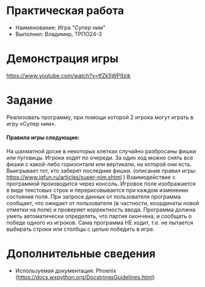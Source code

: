 # Практическая работа

- Наименование: Игра "Супер ним"
- Выполнил: Владимир, ТРПО24-3

# Демонстрация игры

https://www.youtube.com/watch?v=tfZk5WP9zik

# Задание

Реализовать программу, при помощи которой 2 игрока могут играть в игру «Супер ним».

#### Правила игры следующие:

На шахматной доске в некоторых клетках случайно разбросаны фишки или пуговицы. Игроки ходят по очереди. За один ход
можно снять все фишки с какой-либо горизонтали или вертикали, на которой они есть. Выигрывает тот, кто заберет последние
фишки. (описание правил игры: https://www.iqfun.ru/articles/super-nim.shtml ) Взаимодействие с программой производится
через консоль. Игровое поле изображается в виде текстовых строк и перерисовывается при каждом изменении состояния поля.
При запросе данных от пользователя программа сообщает, что
ожидает от пользователя (в частности, координаты новой отметки на поле) и проверяет корректность ввода. Программа
должна уметь автоматически определять, что партия окончена, и сообщать о победе одного из игроков. Сама программа НЕ
ходит, т.е. не пытается выбирать строки или столбцы с целью победить в игре.

# Дополнительные сведения
- Используемая документация: Phoenix (https://docs.wxpython.org/DocstringsGuidelines.html)

